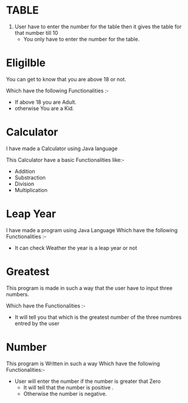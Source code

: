 # TABLE

1. User  have to enter the number for the table then it gives the table for that number till 10
   - You only have to enter the number for the table.


# Eligilble 
 You can get to know that you are above 18 or not.
 
 Which have the following Functionalities :-
   - If above 18 you are Adult.
   - otherwise You are a Kid.

# Calculator
   I have made a Calculator using Java language
   
   This Calculator have a basic Functionalities like:-
   - Addition
   - Substraction
   - Division
   - Multiplication

# Leap Year
I have made a program using Java Language 
Which have the following Functionalities :-
- It can check Weather the year is a leap year or not

# Greatest 
This program is made in such a way that the user have to input three numbers.

Which have the Functionalities :-
- It will tell you that which is the greatest number of the three numbres entred by the user

# Number
This  program is Written in such a way
Which have the following Functionalities:-
- User will enter the number if the number is greater that Zero
    - It will tell that the number is positive .
    - Otherwise the number is negative.
  
     
   
